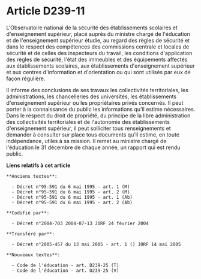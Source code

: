 # Article D239-11

L'Observatoire national de la sécurité des établissements scolaires et d'enseignement supérieur, placé auprès du ministre
chargé de l'éducation et de l'enseignement supérieur étudie, au regard des règles de sécurité et dans le respect des
compétences des commissions centrale et locales de sécurité et de celles des inspecteurs du travail, les conditions
d'application des règles de sécurité, l'état des immeubles et des équipements affectés aux établissements scolaires, aux
établissements d'enseignement supérieur et aux centres d'information et d'orientation ou qui sont utilisés par eux de façon
régulière.

Il informe des conclusions de ses travaux les collectivités territoriales, les administrations, les chancelleries des
universités, les établissements d'enseignement supérieur ou les propriétaires privés concernés. Il peut porter à la
connaissance du public les informations qu'il estime nécessaires. Dans le respect du droit de propriété, du principe de la
libre administration des collectivités territoriales et de l'autonomie des établissements d'enseignement supérieur, il peut
solliciter tous renseignements et demander à consulter sur place tous documents qu'il estime, en toute indépendance, utiles à
sa mission. Il remet au ministre chargé de l'éducation le 31 décembre de chaque année, un rapport qui est rendu public.

**Liens relatifs à cet article**

	**Anciens textes**:

	  - Décret n°95-591 du 6 mai 1995 - art. 1 (M)
	  - Décret n°95-591 du 6 mai 1995 - art. 2 (M)
	  - Décret n°95-591 du 6 mai 1995 - art. 1 (Ab)
	  - Décret n°95-591 du 6 mai 1995 - art. 2 (Ab)

	**Codifié par**:

	  - Décret n°2004-703 2004-07-13 JORF 24 février 2004

	**Transféré par**:

	  - Décret n°2005-457 du 13 mai 2005 - art. 1 () JORF 14 mai 2005

	**Nouveaux textes**:

	  - Code de l'éducation - art. D239-25 (T)
	  - Code de l'éducation - art. D239-25 (V)
